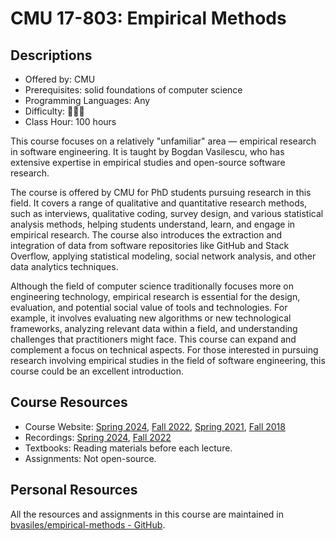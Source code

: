 # CMU 17-803: Empirical Methods

## Descriptions

- Offered by: CMU
- Prerequisites: solid foundations of computer science
- Programming Languages: Any
- Difficulty: 🌟🌟🌟
- Class Hour: 100 hours

This course focuses on a relatively "unfamiliar" area — empirical research in software engineering. It is taught by Bogdan Vasilescu, who has extensive expertise in empirical studies and open-source software research.

The course is offered by CMU for PhD students pursuing research in this field. It covers a range of qualitative and quantitative research methods, such as interviews, qualitative coding, survey design, and various statistical analysis methods, helping students understand, learn, and engage in empirical research. The course also introduces the extraction and integration of data from software repositories like GitHub and Stack Overflow, applying statistical modeling, social network analysis, and other data analytics techniques.

Although the field of computer science traditionally focuses more on engineering technology, empirical research is essential for the design, evaluation, and potential social value of tools and technologies. For example, it involves evaluating new algorithms or new technological frameworks, analyzing relevant data within a field, and understanding challenges that practitioners might face. This course can expand and complement a focus on technical aspects. For those interested in pursuing research involving empirical studies in the field of software engineering, this course could be an excellent introduction.

## Course Resources

- Course Website: [Spring 2024](https://bvasiles.github.io/empirical-methods/), [Fall 2022](https://bvasiles.github.io/empirical-methods/fall-2022/), [Spring 2021](https://bvasiles.github.io/empirical-methods/spring-2021/), [Fall 2018](https://bvasiles.github.io/empirical-methods/fall-2018/)
- Recordings: [Spring 2024](https://www.youtube.com/playlist?list=PLuPUOEODcOmsiOxD7LK5EcQcj34Y9NwYg), [Fall 2022](https://www.youtube.com/watch?v=IDtePCle3Qc)
- Textbooks: Reading materials before each lecture.
- Assignments: Not open-source.

## Personal Resources

All the resources and assignments in this course are maintained in [bvasiles/empirical-methods - GitHub](https://github.com/bvasiles/empirical-methods).
